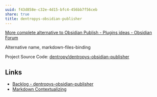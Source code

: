 ```yaml
---
uuid: f43d858e-c32e-4d15-bfc4-456bb7f56ceb
share: true
title: dentropys-obsidian-publisher
---
```

[More complete alternative to Obsidian Publish - Plugins ideas - Obsidian Forum](https://forum.obsidian.md/t/more-complete-alternative-to-obsidian-publish/40798)


Alternative name, markdown-files-binding

Project Source Code: [dentropy/dentropys-obsidian-publisher](https://github.com/dentropy/dentropys-obsidian-publisher)

## Links

* [Backlog - dentropys-obsidian-publisher](/undefined)
* [Markdown Contextualizing](/2f0c38e1-054c-42a8-bd2c-0cb1733af116)